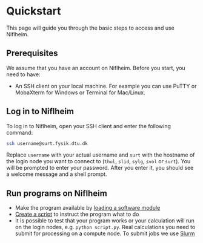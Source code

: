 # Quickstart

This page will guide you through the basic steps to access and use Niflheim.

## Prerequisites

We assume that you have an account on Niflheim. Before you start, you need to have:

- An SSH client on your local machine. For example you can use PuTTY or MobaXterm for Windows or Terminal for Mac/Linux.

## Log in to Niflheim

To log in to Niflheim, open your SSH client and enter the following command:

```bash
ssh username@surt.fysik.dtu.dk
```

Replace `username` with your actual username and `surt` with the hostname of the login node you want to connect to (`thul`, `slid`, `sylg`, `svol` or `surt`). You will be prompted to enter your password. After you enter it, you should see a welcome message and a shell prompt.

## Run programs on Niflheim

- Make the program available by [loading a software module](modules.md)
- [Create a script](editing-files.md) to instruct the program what to do
- It is possible to test that your program works or your calculation will run on the login nodes, e.g. `python script.py`. Real calculations you need to submit for processing on a compute node. To submit jobs we use [Slurm](slurm.md#submitting-jobs-with-slurm)


